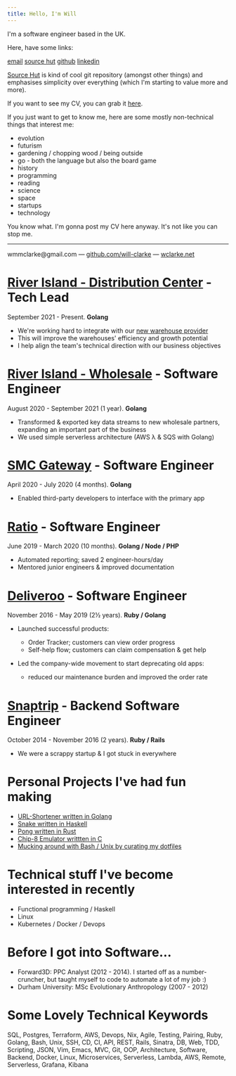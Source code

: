 ```yaml
---
title: Hello, I'm Will
---
```


I'm a software engineer based in the UK.

Here, have some links:

[email](mailto:wmmclarke@gmail.com)
[source hut](https://git.sr.ht/~will-clarke)
[github](https://github.com/will-clarke)
[linkedin](https://www.linkedin.com/in/wmmclarke/)

[Source Hut](https://git.sr.ht/~will-clarke) is kind of cool git repository (amongst other things) and emphasises simplicity over everything (which I'm starting to value more and more).

If you want to see my CV, you can grab it [here](https://git.sr.ht/~will-clarke/cv/blob/master/will-clarke.pdf).

If you just want to get to know me, here are some mostly non-technical things that interest me:

- evolution
- futurism
- gardening / chopping wood / being outside
- go - both the language but also the board game
- history
- programming
- reading
- science
- space
- startups
- technology

You know what. I'm gonna post my CV here anyway. It's not like you can stop me.

---

<div class="org-center">
<p>
wmmclarke@gmail.com &mdash; <a href="https://github.com/will-clarke">github.com/will-clarke</a> &mdash; <a href="https://www.wclarke.net">wclarke.net</a><br />
</p>
</div>

# [<span class="underline">River Island - Distribution Center</span>](https://smc-gateway.com) - Tech Lead

September 2021 - Present. **Golang**

- We're working hard to integrate with our [new warehouse provider](https://www.clippergroup.co.uk/clipper-agrees-new-five-year-contract-with-river-island/)
- This will improve the warehouses' efficiency and growth potential
- I help align the team's technical direction with our business objectives

# [<span class="underline">River Island - Wholesale</span>](https://smc-gateway.com) - Software Engineer

August 2020 - September 2021 (1 year). **Golang**

- Transformed & exported key data streams to new wholesale partners, expanding an important part of the business
- We used simple serverless architecture (AWS &lambda; & SQS with Golang)

# [<span class="underline">SMC Gateway</span>](https://smc-gateway.com) - Software Engineer

April 2020 - July 2020 (4 months). **Golang**

- Enabled third-party developers to interface with the primary app

# [<span class="underline">Ratio</span>](https://ratio.co.uk) - Software Engineer

June 2019 - March 2020 (10 months). **Golang / Node / PHP**

- Automated reporting; saved 2 engineer-hours/day
- Mentored junior engineers & improved documentation

# [<span class="underline">Deliveroo</span>](https://deliveroo.co.uk/) - Software Engineer

November 2016 - May 2019 (2½ years). **Ruby / Golang**

- Launched successful products:

  - Order Tracker; customers can view order progress
  - Self-help flow; customers can claim compensation & get help

- Led the company-wide movement to start deprecating old apps:
  - reduced our maintenance burden and improved the order rate

# [<span class="underline">Snaptrip</span>](https://www.snaptrip.com/) - Backend Software Engineer

October 2014 - November 2016 (2 years). **Ruby / Rails**

- We were a scrappy startup & I got stuck in everywhere

# Personal Projects I've had fun making

- [URL-Shortener written in Golang](https://github.com/will-clarke/url-shortener)
- [Snake written in Haskell](https://github.com/will-clarke/snake-haskell)
- [Pong written in Rust](https://github.com/will-clarke/Pong)
- [Chip-8 Emulator writtten in C](https://github.com/wmmc/c8)
- [Mucking around with Bash / Unix by curating my dotfiles](https://github.com/wmmc/dotfile)

# Technical stuff I've become interested in recently

- Functional programming / Haskell
- Linux
- Kubernetes / Docker / Devops

# Before I got into Software&#x2026;

- Forward3D: PPC Analyst (2012 - 2014). I started off as a number-cruncher, but taught myself to code to automate a lot of my job :)
- Durham University: MSc Evolutionary Anthropology (2007 - 2012)

# Some Lovely Technical Keywords

SQL, Postgres, Terraform, AWS, Devops, Nix, Agile, Testing, Pairing, Ruby, Golang, Bash, Unix, SSH, CD, CI, API, REST, Rails, Sinatra, DB, Web, TDD, Scripting, JSON, Vim, Emacs, MVC, Git, OOP, Architecture, Software, Backend, Docker, Linux, Microservices, Serverless, Lambda, AWS, Remote, Serverless, Grafana, Kibana
